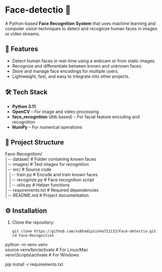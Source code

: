 # Face-detectio 🤖

A Python-based **Face Recognition System** that uses machine learning and computer vision techniques to detect and recognize human faces in images or video streams.  

## 🚀 Features
- Detect human faces in real-time using a webcam or from static images.  
- Recognize and differentiate between known and unknown faces.  
- Store and manage face encodings for multiple users.  
- Lightweight, fast, and easy to integrate into other projects.  

## 🛠️ Tech Stack
- **Python 3.11**  
- **OpenCV** – For image and video processing  
- **face_recognition** (dlib based) – For facial feature encoding and recognition  
- **NumPy** – For numerical operations  

## 📂 Project Structure
Face-Recognition/<br>
│-- dataset/ # Folder containing known faces<br>
│-- images/ # Test images for recognition<br>
│-- src/ # Source code<br>
│ │-- train.py # Encode and train known faces<br>
│ │-- recognize.py # Face recognition script<br>
│ │-- utils.py # Helper functions<br>
│-- requirements.txt # Required dependencies<br>
│-- README.md # Project documentation<br>



## ⚙️ Installation
1. Clone the repository:<br>
   ```bash<br>
   git clone https://github.com/subhadipsinha722133/Face-detectio.git
   cd Face-Recognition

python -m venv venv<br>
source venv/bin/activate    # For Linux/Mac<br>
venv\Scripts\activate       # For Windows<br>

pip install -r requirements.txt
